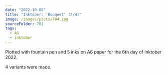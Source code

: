 ```yaml
---
date: "2022-10-08"
title: "Inktober: 'Bouquet' (4/4)"
image: /images/plots/704.jpg
sourceFolder: 701
tags:
  - A6
  - inktober
---
```


Plotted with fountain pen and 5 inks on A6 paper for the 6th day of Inktober 2022.

4 variants were made.
